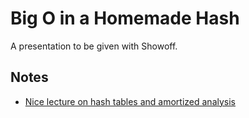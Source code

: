 # Big O in a Homemade Hash

A presentation to be given with Showoff.


## Notes

- [Nice lecture on hash tables and amortized analysis](http://www.cs.cornell.edu/courses/cs312/2008sp/lectures/lec20.html)
